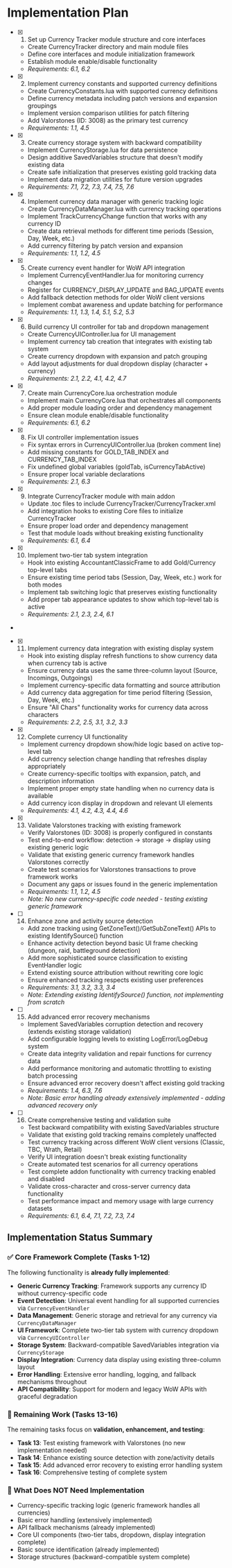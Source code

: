 # Implementation Plan

- [x] 1. Set up Currency Tracker module structure and core interfaces

  - Create CurrencyTracker directory and main module files
  - Define core interfaces and module initialization framework
  - Establish module enable/disable functionality
  - _Requirements: 6.1, 6.2_

- [x] 2. Implement currency constants and supported currency definitions

  - Create CurrencyConstants.lua with supported currency definitions
  - Define currency metadata including patch versions and expansion groupings
  - Implement version comparison utilities for patch filtering
  - Add Valorstones (ID: 3008) as the primary test currency
  - _Requirements: 1.1, 4.5_

- [x] 3. Create currency storage system with backward compatibility

  - Implement CurrencyStorage.lua for data persistence
  - Design additive SavedVariables structure that doesn't modify existing data
  - Create safe initialization that preserves existing gold tracking data
  - Implement data migration utilities for future version upgrades
  - _Requirements: 7.1, 7.2, 7.3, 7.4, 7.5, 7.6_

- [x] 4. Implement currency data manager with generic tracking logic

  - Create CurrencyDataManager.lua with currency tracking operations
  - Implement TrackCurrencyChange function that works with any currency ID
  - Create data retrieval methods for different time periods (Session, Day, Week, etc.)
  - Add currency filtering by patch version and expansion
  - _Requirements: 1.1, 1.2, 4.5_

- [x] 5. Create currency event handler for WoW API integration

  - Implement CurrencyEventHandler.lua for monitoring currency changes
  - Register for CURRENCY_DISPLAY_UPDATE and BAG_UPDATE events
  - Add fallback detection methods for older WoW client versions
  - Implement combat awareness and update batching for performance
  - _Requirements: 1.1, 1.3, 1.4, 5.1, 5.2, 5.3_

- [x] 6. Build currency UI controller for tab and dropdown management

  - Create CurrencyUIController.lua for UI management
  - Implement currency tab creation that integrates with existing tab system
  - Create currency dropdown with expansion and patch grouping
  - Add layout adjustments for dual dropdown display (character + currency)
  - _Requirements: 2.1, 2.2, 4.1, 4.2, 4.7_

- [x] 7. Create main CurrencyCore.lua orchestration module

  - Implement main CurrencyCore.lua that orchestrates all components
  - Add proper module loading order and dependency management
  - Ensure clean module enable/disable functionality
  - _Requirements: 6.1, 6.2_

- [x] 8. Fix UI controller implementation issues

  - Fix syntax errors in CurrencyUIController.lua (broken comment line)
  - Add missing constants for GOLD_TAB_INDEX and CURRENCY_TAB_INDEX
  - Fix undefined global variables (goldTab, isCurrencyTabActive)
  - Ensure proper local variable declarations
  - _Requirements: 2.1, 6.3_

- [x] 9. Integrate CurrencyTracker module with main addon

  - Update .toc files to include CurrencyTracker/CurrencyTracker.xml
  - Add integration hooks to existing Core files to initialize CurrencyTracker
  - Ensure proper load order and dependency management
  - Test that module loads without breaking existing functionality
  - _Requirements: 6.1, 6.4_

- [x] 10. Implement two-tier tab system integration

  - Hook into existing AccountantClassicFrame to add Gold/Currency top-level tabs
  - Ensure existing time period tabs (Session, Day, Week, etc.) work for both modes
  - Implement tab switching logic that preserves existing functionality
  - Add proper tab appearance updates to show which top-level tab is active
  - _Requirements: 2.1, 2.3, 2.4, 6.1_

-

- [x] 11. Implement currency data integration with existing display system

  - Hook into existing display refresh functions to show currency data when currency tab is active
  - Ensure currency data uses the same three-column layout (Source, Incomings, Outgoings)
  - Implement currency-specific data formatting and source attribution
  - Add currency data aggregation for time period filtering (Session, Day, Week, etc.)
  - Ensure "All Chars" functionality works for currency data across characters
  - _Requirements: 2.2, 2.5, 3.1, 3.2, 3.3_

- [x] 12. Complete currency UI functionality

  - Implement currency dropdown show/hide logic based on active top-level tab
  - Add currency selection change handling that refreshes display appropriately
  - Create currency-specific tooltips with expansion, patch, and description information
  - Implement proper empty state handling when no currency data is available
  - Add currency icon display in dropdown and relevant UI elements
  - _Requirements: 4.1, 4.2, 4.3, 4.4, 4.6_

- [x] 13. Validate Valorstones tracking with existing framework






  - Verify Valorstones (ID: 3008) is properly configured in constants
  - Test end-to-end workflow: detection → storage → display using existing generic logic
  - Validate that existing generic currency framework handles Valorstones correctly
  - Create test scenarios for Valorstones transactions to prove framework works
  - Document any gaps or issues found in the generic implementation
  - _Requirements: 1.1, 1.2, 4.5_
  - _Note: No new currency-specific code needed - testing existing generic framework_

- [ ] 14. Enhance zone and activity source detection

  - Add zone tracking using GetZoneText()/GetSubZoneText() APIs to existing IdentifySource() function
  - Enhance activity detection beyond basic UI frame checking (dungeon, raid, battleground detection)
  - Add more sophisticated source classification to existing EventHandler logic
  - Extend existing source attribution without rewriting core logic
  - Ensure enhanced tracking respects existing user preferences
  - _Requirements: 3.1, 3.2, 3.3, 3.4_
  - _Note: Extending existing IdentifySource() function, not implementing from scratch_

- [ ] 15. Add advanced error recovery mechanisms

  - Implement SavedVariables corruption detection and recovery (extends existing storage validation)
  - Add configurable logging levels to existing LogError/LogDebug system
  - Create data integrity validation and repair functions for currency data
  - Add performance monitoring and automatic throttling to existing batch processing
  - Ensure advanced error recovery doesn't affect existing gold tracking
  - _Requirements: 1.4, 6.3, 7.6_
  - _Note: Basic error handling already extensively implemented - adding advanced recovery only_

- [ ] 16. Create comprehensive testing and validation suite
  - Test backward compatibility with existing SavedVariables structure
  - Validate that existing gold tracking remains completely unaffected
  - Test currency tracking across different WoW client versions (Classic, TBC, Wrath, Retail)
  - Verify UI integration doesn't break existing functionality
  - Create automated test scenarios for all currency operations
  - Test complete addon functionality with currency tracking enabled and disabled
  - Validate cross-character and cross-server currency data functionality
  - Test performance impact and memory usage with large currency datasets
  - _Requirements: 6.1, 6.4, 7.1, 7.2, 7.3, 7.4_

## Implementation Status Summary

### ✅ **Core Framework Complete (Tasks 1-12)**

The following functionality is **already fully implemented**:

- **Generic Currency Tracking**: Framework supports any currency ID without currency-specific code
- **Event Detection**: Universal event handling for all supported currencies via `CurrencyEventHandler`
- **Data Management**: Generic storage and retrieval for any currency via `CurrencyDataManager`
- **UI Framework**: Complete two-tier tab system with currency dropdown via `CurrencyUIController`
- **Storage System**: Backward-compatible SavedVariables integration via `CurrencyStorage`
- **Display Integration**: Currency data display using existing three-column layout
- **Error Handling**: Extensive error handling, logging, and fallback mechanisms throughout
- **API Compatibility**: Support for modern and legacy WoW APIs with graceful degradation

### 🔧 **Remaining Work (Tasks 13-16)**

The remaining tasks focus on **validation, enhancement, and testing**:

- **Task 13**: Test existing framework with Valorstones (no new implementation needed)
- **Task 14**: Enhance existing source detection with zone/activity details
- **Task 15**: Add advanced error recovery to existing error handling system
- **Task 16**: Comprehensive testing of complete system

### 🚫 **What Does NOT Need Implementation**

- Currency-specific tracking logic (generic framework handles all currencies)
- Basic error handling (extensively implemented)
- API fallback mechanisms (already implemented)
- Core UI components (two-tier tabs, dropdown, display integration complete)
- Basic source identification (already implemented)
- Storage structures (backward-compatible system complete)
